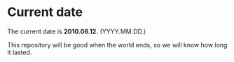 # Current date

The current date is **2010.06.12.** (YYYY.MM.DD.)

This repository will be good when the world ends, so we will know how long it lasted.
